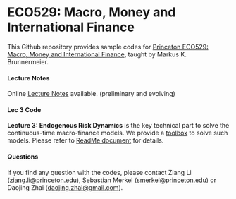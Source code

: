 # ECO529: Macro, Money and International Finance

This Github repository provides sample codes for  [Princeton ECO529: Macro, Money and International Finance](https://scholar.princeton.edu/markus/classes/eco529-financial-and-monetary-economics), taught by Markus K. Brunnermeier.

#### Lecture Notes
Online [Lecture Notes](https://www.dropbox.com/s/z73ys7xpqaxwdua/ECO529_Notes.pdf?dl=0) available.
(preliminary and evolving)

#### Lec 3 Code
**Lecture 3: Endogenous Risk Dynamics** is the key technical part to solve the continuous-time macro-finance models. We provide a [toolbox](https://github.com/daojingzhai/Princeton-ECO529/tree/master/Lec3) to solve such models. Please refer to [ReadMe document](https://github.com/daojingzhai/Princeton-ECO529/blob/master/Lec3/README.pdf) for details.

#### Questions
If you find any question with the codes, please contact Ziang Li (<ziang.li@princeton.edu>), Sebastian Merkel (<smerkel@princeton.edu>) or Daojing Zhai (<daojing.zhai@gmail.com>).
